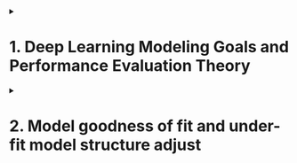 

<details>
<summary><h1>1. Deep Learning Modeling Goals and Performance Evaluation Theory</h1></summary>


## 1.1 Setup package automatic load in Jupyter initialization process
- Find .ipython/profile_default/startup. If not there, create it.
- create start.py file inside that folder
- input following codes:
  
```python
import random

import time

import math

import matplotlib as mpl
import matplotlib.pyplot as plt
from mpl_toolkits.mplot3d import Axes3D

import numpy as np

import pandas as pd

import torch
from torch import nn, optim
import torch.nn.functional as F
from torch.utils.data import Dataset, TensorDataset, DataLoader

from torchLearning import *

from IPython.core.interactiveshell import InteractiveShell
InteractiveShell.ast_node_interactivity = "all"
```

- restart ipy to check

## 1.2 Machine Learning Goals and Model Evaluation Methods


## 1.3 Manually implement splitting traing and test dataset

```python

def data_split(features, labels, rate=0.7):
  num_examples=len(features)
  indices=list(range(num_examples))
  random.shuffle(indices)
  num_train=int(num_examples*rate)
  indices_train=torch.tensor(indices[:num_train])
  indices_test=torch.tensor(indices[num_train:])
  Xtrain=features[indices_train]
  ytrain=labels[indices_train]
  Xtest=features[indices_test]
  ytest=labels[indices_test]
  return Xtrain, Xtest, ytrain, ytest

torch.manual_seed(420)
features, labels=tensorGenReg()

Xtrain, Xtest, ytrain, ytest=data_split(features, labels)

batch_size=10
lr=0.03
num_epochs=5
w=torch.zeros(3,1, requires_grad=True)

net=linreg
loss=MSE_loss

for epoch in range(num_epochs):
  for X,y in data_iter(batch_size, Xtrain, ytrain):
    l=loss(net(X,w),y)
    l.backward()
    sgd(w,lr)

MSE_loss(torch.mm(Xtrain, w), ytrain)
MSE_loss(torch.mm(Xtest, w), ytest)

```

## 1.4 Dataset and DataLoader introduction and dataset split function

### 1.4.1 Dataset and DataLoader instructions

Considering that deep learning usually process large dataset, therefore it's not possible that create a new set and store the data. PyTorch usually store the data by mapping the indexing.

```python
from torch.utils.data import random_split

t=torch.arange(12).reshape(4,3)

random_split(t, [2,2])

```

```python
class LBCDataset(Dataset):
  def __init__(self,data):
    self.features=data.data
    self.labels=data.target
    self.lens=len(data.data)

  def __getitem__(self, index):
    return self.features[index,:], self.labels[index]

  sef __len__(self):
    return self.lens

data=LBC()
LBC_data=LBCDataset(data)

LBC_data.lens

LBC_data.__getitem__[2]

LBC_data.features[2]

LBC_data.labels[2]

LBC_train, LBC_test = random_split(LBC_data, [num_train, num_test])

LBC_train.dataset == LBC_data

LBC_train.indices[:10]

```
Although data processing using PyTorch seems more complicated, it is very necessary to use PyTorch to pre-process the data, especially for the large scale, non-structural data.
We have to use DataLoader function to transfer the data from normal condition to "can be modeled" condition. The "can be modeled" condition means that after DataLoader function, data not included original data information, but also included process method information, such as number of batches, batch_size, shuffle, num_worker, etc.

```python
train_loader=DataLoader(LBC_train, batch_size=10, shuffle=True)
test_loader=DataLoader(LBC_test, batch_size=10, shuffle=False)

train_loader.dataset
```

The above codes can be summarized as follows, you can image that the encapsulation process is a mapped storage as follows

![Data Encapsulation](/_Deep_Learning_using_PyTorch/imgs/Data_encapsulation.png)

The above figure can be codes as follows
```python
class LBCDataset(Dataset):
  def __init__(self,data):
    self.features=data.data
    self.labels=data.target
    self.lens=len(data.data)

  def __getitem__(self, index):
    return self.features[index,:], self.labels[index]

  sef __len__(self):
    return self.lens

data=LBC()
LBC_data=LBCDataset(data)   #encapsulation

LBC_train, LBC_test = random_split(LBC_data, [num_train, num_test])   #split

train_loader=DataLoader(LBC_train, batch_size=10, shuffle=True)    #load
test_loader=DataLoader(LBC_test, batch_size=10, shuffle=False)
```

The reason that we use process data with above figure (**class->encapsulation->load->modeling** rather than directly modeling with data) is that
- This process fit not only structural data but also non-structural data
- A lot of functions such as random_split can be used after data encapsulation

> [!TIP]
> A lot of references use scikit-learn's train_test_split function for PyTroch deep learning modeling to split the data. This is very convenient, but this method is not suitable for spliting large dataset and it will use huge computational resource. Because after this split it will output real entity objects, which use a lot of space if the original dataset is large.
> Best practice is that we use PyTroch's function and class. If there are not any, we'd better manually create class and functions to process tensors. Last will be the using scikit-learn functions
> **PyTorch original functions and class > Manually create functions based on tensors > Scikit-Learn function**

  
### 1.4.2 Modeling process and evaluation

```python
features, labels = tensorGenReg()
features = features[:,:-1]

class GenData(Dataset):
  def __init__(self, features, labels):
    self.features=features
    self.labels=labels
    self.lens=len(features)

  def __getitem__(self, index):
    return self.features[index,:],self.labels[index]

  def __len__(self):
    return self.lens

data=GenData(features, labels)

num_train=int(data.lens*0.7)
num_test=data.lens-num_train
data_train, data_test=random_split(data, [num_train, num_test])

train_loader=DataLoader(data_train, batch_size=10, shuffle=True)
test_loader=DataLoader(data_test, batch_size=10, shuffle=True)

batch_size=10
lr=0.03
num_epochs=3

# define model -> instanlize model -> loss function -> optimization method -> train model
class LR(nn.Module):
  def __init__(self, in_features=2, out_features=1):
    super(LR, self).__init__()
    self.linear=nn.Linear(in_features, out_features)

  def forward(self, x):
    out=self.linear(x)
    return out

LR_model=LR()

criterion=nn.MSELoss()

optimizer=optim.SGD(LR_model.parameters(), lr=0.03)

def fit(net, criterion, optimizer, batchdata, epochs=3):
  for epoch in range(epochs):
    for X,y in batchdata:
      yhat=net.forward(X)
      loss=criterion(yhat,y)
      optimizer.zero_grad()
      loss.backward()
      optimizer.step()

fit(net=LR_model,
    criterion=criterion,
    optimizer=optimizer,
    batchdata=train_loader,
    epochs=num_epochs)

LR_model

list(LR_model.parameters())

F.mes_loss(LR_model(data[data_train.indices][0], data[data_train.indices][1])) # calculate mse with train dataset

F.mes_loss(LR_model(data[data_train.indices][0], data[data_train.indices][1])) # calculate mse with test dataset

```
Remember we used to use Tensor's functions to do the same thing, but muct easier. As following shows using tensordata function,
```Python
torch.manual_seed(420)

features, labels=tensorGenCla(num_class=2)
labels=labels.float()
data=TensorDataset(features, labels)
batchData=DataLoader(data, batch_size=batch_size, shuffle=True)
```


## 1.5 More functions

- Data encapsulation, data split and load functions
```python
def split_loader(features, labels, batch_size=10, rate=0.7):
  data=GenData(features, labels)
  num_train=int(data.lens*0.7)
  num_test=data.lens-num_train
  data_train, data_test=random_split(data, [num_train, num_test])
  train_loader=DataLoader(data_train, batch_size=batch_size, shuffle=True)
  test_loader=DataLoader(data_test, batch_size=batch_size, shuffle=False)
  return(train_loader, test_loader)
```

Test the above function
```python
torch.manual_seed(420)

features, labels=tensorGenReg()

feature = features[:,:-1]

train_loader, test_loader=split_loader(features, labels)

train_loader.dataset[0]
```

- Model training function
```python
def fit(net, criterion, optimizer, batchdata, epochs=3, cla=False):
  for epoch in range(epochs):
    for X,y in batchdata:
      if cla==True:
        y=y.flatten().long()
      yhat=net.forward(X)
      loss=criterion(yhat,y)
      optimizer.zero_grad()
      loss.backward()
      optimizer.step()
```

- MSE calculation function
```python
def mse_cal(data_loader, net):
  data=data_loader.dataset
  X=data[:][0]
  y=data[:][1]
  yhat=net(X)
  return F.mse_loss(yhat,y)
```

- Accuracy calculation function
```python
def accuracy_cal(data_loader, net):
  data=data_loader.dataset
  X=data[:][0]
  y=data[:][1]
  zhat=net(X)
  soft_z=F.softmax(zhat,1)
  acc_bool=torch.argmax(soft_z,1).flatten()==y.flatten()
  acc=torch.mean(acc_bool.float())
  return acc
```
Use the following code to test function
```python

torch.manual_seed(420)
features, labels=tensorGenCla()
train_loader, test_loader=split_loader(features, labels)

class softmaxR(nn.Module):
  def __init__(self, in_features=2, out_features=3, bias=False):
    super(softmaxR, self).__init__()
    self.linear=nn.Linear(in_features, out_features)

  def forward(self, x):
    out=self.linear(x)
    return out

softmax_model=softmaxR()

criterion=nn.CrossEntropyLoss()

optimizer=optim.SGD(softmax_model.parameters(), lr=lr)

fit(net=softmax_model,
    criterion=criterion,
    optimizer=optimizer,
    batchdata=train_loader,
    eopchs=num_epochs,
    cla=True)

m_accuracy

accuracy_cal(train_loader, softmax_model)

accuracy_cal(test_loader, softmax_model)

```
</details>



<details>
<summary><h1>2. Model goodness of fit and under-fit model structure adjust</h1></summary>
## 2.1 Model goodness of fit

> [!TIP]
> Strictly Speaking
> We divide dataset into train, validate and test.
> Train dataset is used to train model
> Test dataset is used to test model
> Validation dataset is also used to train model, but validation is not train model parameters, but model hyper parameters. 

> [!TIP]
> Un-Strictly Speaking
> Validation and test are mixed used

Underfit and Overfit

## 2.2 Model underfit examples
Use linear regression to fit high order equation, then model underfit will happen.

- Create dataset

```python
torch.manual_seed(420)

features, labels = tensorGenReg(w=[2,-1], bias=False, deg=2)

plt.subplot(121)
plt.scatter(features[:,0], labels)
plt.subplot(122)
plt.scatter(features[:,1], labels)

train_loader, test_loader = split_loader(features, labels)
```

- Train model
```python
class LR_class(nn.Module):
  def __init__(self, in_features=2, out_features=1):
    super(LR_class, self).__init__()
    self.linear=nn.Linear(in_features, out_features)

  def forward(self, x):
    out=self.linear(x)
    return out

torch.manual_seed(420)

LR=LR_class()

train_l=[]
test_l=[]

num_epochs=20

for epochs in range(num_epochs):
  fit(net=LR,
      criterion=nn.MSELoss(),
      optimizer=optim.SGD(LR.parameters(), lr=0.03),
      batchdata=train_loader,
      epochs=epochs)
  train_l.append(mse_cal(train_loader, LR).detach().numpy())
  test_l.append(mse_cal(test_loader, LR).detach().numpy())

plt.plot(list(range(num_epochs)), train_l, label='train_mse')

plt.plot(list(range(num_epochs)), test_l, label='test_mse')

plt.legend(loc=1)
```
Based on the above figure, we can conclude that model is under fitted

Put the following codes in a py file
```python
def model_train_test(model,
                    train_data,
                    test_data,
                    num_epochs=20,
                    criterion=nn.MSELoss(),
                    optimizer=optim.SGD,
                    lr=0.03,
                    cla=False,
                    eva=mse_cal)
  train_l=[]
  test_l=[]

  for epochs in range(num_eopchs):
    fit(net=model,
        criterion=criterion,
        optimizer=optimizer(model.parameters(), lr=lr),
        batchdata=train_data,
        epochs=epochs,
        cla=cla)
    train_l.append(eva(train_data, model).detach())
    test_l.append(eva(test_data, model).detach())

``` 
Test the above codes
```python
torch.manual_seed(420)

LR=LR_class()

train_l, test_l=model_train_test(LR,
                                train_loader,
                                test_loader,
                                num_eopchs=20,
                                criterion=nn.MSELoss(),
                                optimizer=optim.SGD,
                                lr=0.03,
                                cla=False,
                                eva=mse_cal)

plt.plot(list(range(num_epochs)), train_l, label='train_mse')

plt.plot(list(range(num_epochs)), test_l, label='test_mse')

plt.legend(loc=1)
```

Add one more hidden layer but not add activation function with following codes
```python
class LR_class1(nn.Module):
  def __init__(self, in_features=2, n_hidden=4, out_features=1):
    super(LR_class1, self).__init__()
    self.linear1=nn.Linear(in_features, n_hidden)
    self.linear2=nn.Linear(n_hidden, out_features)

  def forward(self, x):
    z1=self.linear1(x)
    out=self.linear2(z1)
    return out
```
## 2.3 Activation function comparision

sigmoid, tanh, relu

Add **sigmoid** activation function but not add layer number with following codes
```python
class Sigmoid_class1(nn.Module):
  def __init__(self, in_features=2, n_hidden=4, out_features=1):
    super(Sigmoid_class1, self).__init__()
    self.linear1=nn.Linear(in_features, n_hidden, bias=bias)
    self.linear2=nn.Linear(n_hidden, out_features, bias=bias)

  def forward(self, x):
    z1=self.linear1(x)
    p1=torch.sigmoid(z1)
    out=self.linear2(p1)
    return out
```

Add **tanh** activation function but not add layer number with following codes
```python
class tanh_class1(nn.Module):
  def __init__(self, in_features=2, n_hidden=4, out_features=1):
    super(tanh_class1, self).__init__()
    self.linear1=nn.Linear(in_features, n_hidden, bias=bias)
    self.linear2=nn.Linear(n_hidden, out_features, bias=bias)

  def forward(self, x):
    z1=self.linear1(x)
    p1=torch.tanh(z1)
    out=self.linear2(p1)
    return out
```

Add **ReLU** activation function but not add layer number with following codes
```python
class ReLU_class1(nn.Module):
  def __init__(self, in_features=2, n_hidden=4, out_features=1):
    super(ReLU_class1, self).__init__()
    self.linear1=nn.Linear(in_features, n_hidden, bias=bias)
    self.linear2=nn.Linear(n_hidden, out_features, bias=bias)

  def forward(self, x):
    z1=self.linear1(x)
    p1=torch.relu(z1)
    out=self.linear2(p1)
    return out
```
- Instantlize models
```python
torch.manual_seed(420)

LR1=LR_class1()

sigmoid_model1=Sigmoid_class1()
tanh_model1=tanh_class1()
relu_model1=ReLU_class1()

model_1=[LR1, sigmoid_model1, tanh_model1, relu_model1]
name_1=['LR1', 'sigmoid_model1', 'tanh_model1', 'relu_model1']
```

- Define core parameters
```python
num_epochs=30
lr=0.03
```
- Store MSE for train and test dataset
```python
mse_train=torch.zeros(len(model_l), num_epochs)
mse_test=torch.zeros(len(model_l), num_epochs)
```

- Train model

```python
for epochs in range(num_epochs):
  for i, model in enumerate(model_1):
    fit(net=model,
        criterion=nn.MSELoss(),
        optimizer=optim.SGD(model.parameters(), lr=lr),
        batchdata=train_loader,
        epochs=epochs)

    mse_train[i][epochs]=mse_cal(train_loader, model).detach()

    mse_test[i][epochs]=mse_cal(test_loader, model).detach()
```
- Plot to compare results
```python

for i, name in enumerate(name_l):
  plt.plot(list(range(num_epochs)), mse_train[i], label=name)
plt.legend(loc=1)
plt.title('mse_train')

```


</details>
